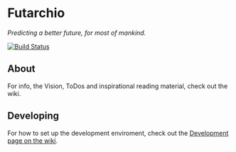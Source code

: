 Futarchio
=========

*Predicting a better future, for most of mankind.*

[![Build Status](https://magnum.travis-ci.com/ErikBjare/Futarchio.svg?token=notW4xLUUdiMs8LZFVsB&branch=master)](https://magnum.travis-ci.com/ErikBjare/Futarchio)


## About
For info, the Vision, ToDos and inspirational reading material, check out the wiki.

## Developing
For how to set up the development enviroment, check out the [Development page on the wiki](https://github.com/ErikBjare/Futarchio/wiki/Development).
